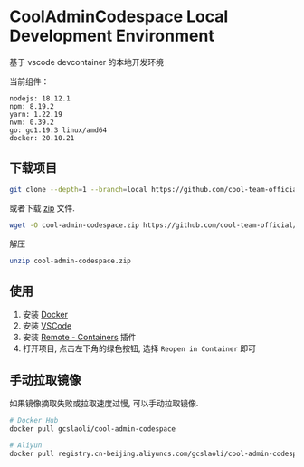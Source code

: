 # CoolAdminCodespace Local Development Environment

基于 vscode devcontainer 的本地开发环境

当前组件：

```
nodejs: 18.12.1
npm: 8.19.2
yarn: 1.22.19
nvm: 0.39.2
go: go1.19.3 linux/amd64
docker: 20.10.21
```

## 下载项目

```bash
git clone --depth=1 --branch=local https://github.com/cool-team-official/cool-admin-codespace
```

或者下载 [zip](https://github.com/cool-team-official/cool-admin-codespace/archive/refs/heads/local.zip) 文件.

```bash
wget -O cool-admin-codespace.zip https://github.com/cool-team-official/cool-admin-codespace/archive/refs/heads/local.zip
```

解压

```bash
unzip cool-admin-codespace.zip
```

## 使用

1. 安装 [Docker](https://www.docker.com/products/docker-desktop)
2. 安装 [VSCode](https://code.visualstudio.com/)
3. 安装 [Remote - Containers](https://marketplace.visualstudio.com/items?itemName=ms-vscode-remote.remote-containers) 插件
4. 打开项目, 点击左下角的绿色按钮, 选择 `Reopen in Container` 即可

## 手动拉取镜像

如果镜像摘取失败或拉取速度过慢, 可以手动拉取镜像.

```bash
# Docker Hub
docker pull gcslaoli/cool-admin-codespace
```

```bash
# Aliyun
docker pull registry.cn-beijing.aliyuncs.com/gcslaoli/cool-admin-codespace
```
